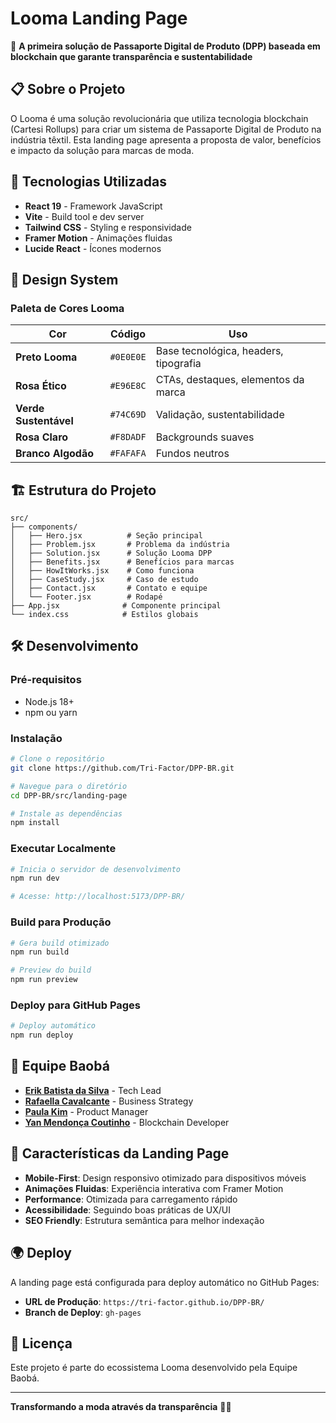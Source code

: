 # Looma Landing Page

🌱 **A primeira solução de Passaporte Digital de Produto (DPP) baseada em blockchain que garante transparência e sustentabilidade**

## 📋 Sobre o Projeto

O Looma é uma solução revolucionária que utiliza tecnologia blockchain (Cartesi Rollups) para criar um sistema de Passaporte Digital de Produto na indústria têxtil. Esta landing page apresenta a proposta de valor, benefícios e impacto da solução para marcas de moda.

## 🚀 Tecnologias Utilizadas

- **React 19** - Framework JavaScript
- **Vite** - Build tool e dev server
- **Tailwind CSS** - Styling e responsividade
- **Framer Motion** - Animações fluidas
- **Lucide React** - Ícones modernos

## 🎨 Design System

### Paleta de Cores Looma

| Cor | Código | Uso |
|-----|--------|-----|
| **Preto Looma** | `#0E0E0E` | Base tecnológica, headers, tipografia |
| **Rosa Ético** | `#E96E8C` | CTAs, destaques, elementos da marca |
| **Verde Sustentável** | `#74C69D` | Validação, sustentabilidade |
| **Rosa Claro** | `#F8DADF` | Backgrounds suaves |
| **Branco Algodão** | `#FAFAFA` | Fundos neutros |

## 🏗️ Estrutura do Projeto

```
src/
├── components/
│   ├── Hero.jsx          # Seção principal
│   ├── Problem.jsx       # Problema da indústria
│   ├── Solution.jsx      # Solução Looma DPP
│   ├── Benefits.jsx      # Benefícios para marcas
│   ├── HowItWorks.jsx    # Como funciona
│   ├── CaseStudy.jsx     # Caso de estudo
│   ├── Contact.jsx       # Contato e equipe
│   └── Footer.jsx        # Rodapé
├── App.jsx              # Componente principal
└── index.css            # Estilos globais
```

## 🛠️ Desenvolvimento

### Pré-requisitos
- Node.js 18+ 
- npm ou yarn

### Instalação
```bash
# Clone o repositório
git clone https://github.com/Tri-Factor/DPP-BR.git

# Navegue para o diretório
cd DPP-BR/src/landing-page

# Instale as dependências
npm install
```

### Executar Localmente
```bash
# Inicia o servidor de desenvolvimento
npm run dev

# Acesse: http://localhost:5173/DPP-BR/
```

### Build para Produção
```bash
# Gera build otimizado
npm run build

# Preview do build
npm run preview
```

### Deploy para GitHub Pages
```bash
# Deploy automático
npm run deploy
```

## 👥 Equipe Baobá

- **[Erik Batista da Silva](https://www.linkedin.com/in/erik-batista-da-silva-455612215/)** - Tech Lead
- **[Rafaella Cavalcante](https://www.linkedin.com/in/rafaella-bianca-cavalcante/)** - Business Strategy  
- **[Paula Kim](https://www.linkedin.com/in/paula-kweyeun-kim-b93aab36/)** - Product Manager
- **[Yan Mendonça Coutinho](https://www.linkedin.com/in/yan-m-coutinho/)** - Blockchain Developer

## 📱 Características da Landing Page

- **Mobile-First**: Design responsivo otimizado para dispositivos móveis
- **Animações Fluidas**: Experiência interativa com Framer Motion
- **Performance**: Otimizada para carregamento rápido
- **Acessibilidade**: Seguindo boas práticas de UX/UI
- **SEO Friendly**: Estrutura semântica para melhor indexação

## 🌍 Deploy

A landing page está configurada para deploy automático no GitHub Pages:
- **URL de Produção**: `https://tri-factor.github.io/DPP-BR/`
- **Branch de Deploy**: `gh-pages`

## 📄 Licença

Este projeto é parte do ecossistema Looma desenvolvido pela Equipe Baobá.

---

**Transformando a moda através da transparência** 🌱✨
